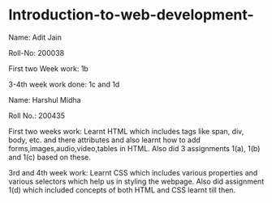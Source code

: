 # Introduction-to-web-development-
Name: Adit Jain

Roll-No: 200038

First two Week work: 1b

3-4th week work done: 1c and 1d


Name: Harshul Midha

Roll No.: 200435

First two weeks work: Learnt HTML which includes tags like span, div, body, etc. and there attributes and also learnt how to add forms,images,audio,video,tables in HTML. Also did 3 assignments 1(a), 1(b) and 1(c) based on these.

3rd and 4th week work: Learnt CSS which includes various properties and various selectors which help us in styling the webpage. Also did assignment 1(d) which included concepts of both HTML and CSS learnt till then.
